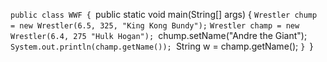 `public class WWF {
	`public static void main(String[] args) {
		`Wrestler chump = new Wrestler(6.5, 325, "King Kong Bundy");`
		`Wrestler champ = new Wrestler(6.4, 275 "Hulk Hogan");
		`chump.setName("Andre the Giant");
		`System.out.println(champ.getName());
		`String w = champ.getName();
	`}
`}